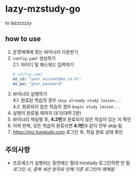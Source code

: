 # lazy-mzstudy-go
to lazzzzzzy

## how to use
1. 운영체제에 맞는 바이너리 다운받기
2. `config.yaml` 생성하기   
2.1. 아이디 및 패스워드 입력하기
    ```yaml
    # config.yaml
    mz_id: "your_account@mz.co.kr"
    mz_pw: "your_password"
    ```
4. 바이너리 실행하기   
4.1. 완료된 학습의 경우 `skip already study lesson...`   
4.2. 완료되지 않은 학습의 경우 `begin study lesson...`
5. 실행이 완료될 때까지 대기(대략 2분)
6. 바이너리 재실행 후, **4.2번**과 완료되지 않은 학습이 있는 지 확인
7. 이하 반복, 모든 학습이 완료되면 **4.1번**과 같이 전부 skip 됨
8. https://mz.livestudy.com 로그인 후, 학습 완료 상태 확인

## 주의사항
* 프로세스가 실행되는 동안에는 절대 mzstudy 로그인하면 안 됨   
    *로그인 시, 중복 세션 방지로 인해 기존 로그인이 해체됨*